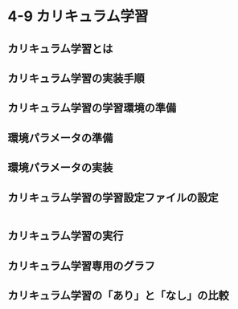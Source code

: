 # 4-9 カリキュラム学習

## カリキュラム学習とは

## カリキュラム学習の実装手順



## カリキュラム学習の学習環境の準備




## 環境パラメータの準備



## 環境パラメータの実装




## カリキュラム学習の学習設定ファイルの設定

```yaml

```



## カリキュラム学習の実行




## カリキュラム学習専用のグラフ







## カリキュラム学習の「あり」と「なし」の比較



